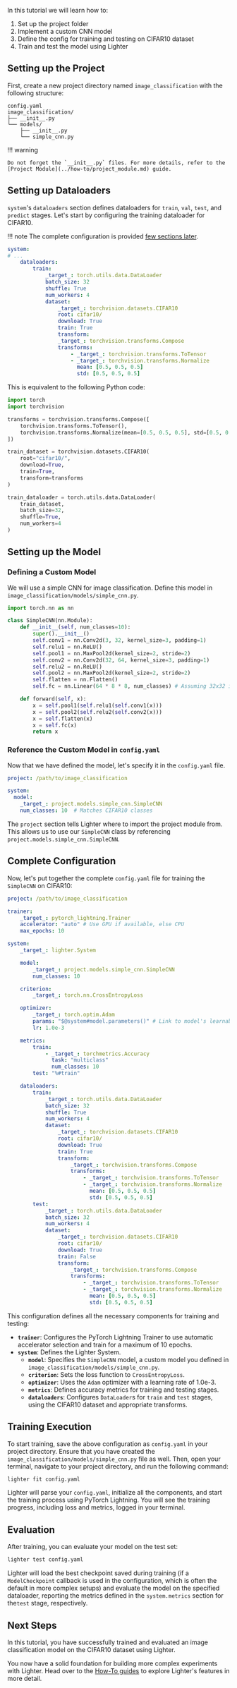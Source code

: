 In this tutorial we will learn how to:

1. Set up the project folder
2. Implement a custom CNN model
3. Define the config for training and testing on CIFAR10 dataset
4. Train and test the model using Lighter

## Setting up the Project

First, create a new project directory named `image_classification` with the following structure:

```plaintext
config.yaml
image_classification/
├── __init__.py
└── models/
    ├── __init__.py
    └── simple_cnn.py
```

!!! warning

    Do not forget the `__init__.py` files. For more details, refer to the [Project Module](../how-to/project_module.md) guide.

## Setting up Dataloaders

`system`'s `dataloaders` section defines dataloaders for `train`, `val`, `test`, and `predict` stages. Let's start by configuring the training dataloader for CIFAR10.

!!! note
    The complete configuration is provided [few sections later](#complete-configuration).

```yaml
system:
# ...
    dataloaders:
        train:
            _target_: torch.utils.data.DataLoader
            batch_size: 32
            shuffle: True
            num_workers: 4
            dataset:
                _target_: torchvision.datasets.CIFAR10
                root: cifar10/
                download: True
                train: True
                transform:
                _target_: torchvision.transforms.Compose
                transforms:
                    - _target_: torchvision.transforms.ToTensor
                    - _target_: torchvision.transforms.Normalize
                      mean: [0.5, 0.5, 0.5]
                      std: [0.5, 0.5, 0.5]
```

This is equivalent to the following Python code:

```python
import torch
import torchvision

transforms = torchvision.transforms.Compose([
    torchvision.transforms.ToTensor(),
    torchvision.transforms.Normalize(mean=[0.5, 0.5, 0.5], std=[0.5, 0.5, 0.5])
])

train_dataset = torchvision.datasets.CIFAR10(
    root="cifar10/",
    download=True,
    train=True,
    transform=transforms
)

train_dataloader = torch.utils.data.DataLoader(
    train_dataset,
    batch_size=32,
    shuffle=True,
    num_workers=4
)
```

## Setting up the Model

### Defining a Custom Model

We will use a simple CNN for image classification. Define this model in `image_classification/models/simple_cnn.py`.

```python title="image_classification/models/simple_cnn.py"
import torch.nn as nn

class SimpleCNN(nn.Module):
    def __init__(self, num_classes=10):
        super().__init__()
        self.conv1 = nn.Conv2d(3, 32, kernel_size=3, padding=1)
        self.relu1 = nn.ReLU()
        self.pool1 = nn.MaxPool2d(kernel_size=2, stride=2)
        self.conv2 = nn.Conv2d(32, 64, kernel_size=3, padding=1)
        self.relu2 = nn.ReLU()
        self.pool2 = nn.MaxPool2d(kernel_size=2, stride=2)
        self.flatten = nn.Flatten()
        self.fc = nn.Linear(64 * 8 * 8, num_classes) # Assuming 32x32 images

    def forward(self, x):
        x = self.pool1(self.relu1(self.conv1(x)))
        x = self.pool2(self.relu2(self.conv2(x)))
        x = self.flatten(x)
        x = self.fc(x)
        return x
```

### Reference the Custom Model in `config.yaml`

Now that we have defined the model, let's specify it in the `config.yaml` file.

```yaml title="config.yaml" hl_lines="1 5"
project: /path/to/image_classification

system:
  model:
    _target_: project.models.simple_cnn.SimpleCNN
    num_classes: 10  # Matches CIFAR10 classes
```

The `project` section tells Lighter where to import the project module from. This allows us to use our `SimpleCNN` class by referencing `project.models.simple_cnn.SimpleCNN`.


## Complete Configuration

Now, let's put together the complete `config.yaml` file for training the `SimpleCNN` on CIFAR10:

```yaml title="config.yaml"
project: /path/to/image_classification

trainer:
    _target_: pytorch_lightning.Trainer
    accelerator: "auto" # Use GPU if available, else CPU
    max_epochs: 10

system:
    _target_: lighter.System

    model:
        _target_: project.models.simple_cnn.SimpleCNN
        num_classes: 10

    criterion:
        _target_: torch.nn.CrossEntropyLoss

    optimizer:
        _target_: torch.optim.Adam
        params: "$@system#model.parameters()" # Link to model's learnable parameters
        lr: 1.0e-3

    metrics:
        train:
            - _target_: torchmetrics.Accuracy
              task: "multiclass"
              num_classes: 10
        test: "%#train"

    dataloaders:
        train:
            _target_: torch.utils.data.DataLoader
            batch_size: 32
            shuffle: True
            num_workers: 4
            dataset:
                _target_: torchvision.datasets.CIFAR10
                root: cifar10/
                download: True
                train: True
                transform:
                    _target_: torchvision.transforms.Compose
                    transforms:
                        - _target_: torchvision.transforms.ToTensor
                        - _target_: torchvision.transforms.Normalize
                          mean: [0.5, 0.5, 0.5]
                          std: [0.5, 0.5, 0.5]
        test:
            _target_: torch.utils.data.DataLoader
            batch_size: 32
            num_workers: 4
            dataset:
                _target_: torchvision.datasets.CIFAR10
                root: cifar10/
                download: True
                train: False
                transform:
                    _target_: torchvision.transforms.Compose
                    transforms:
                        - _target_: torchvision.transforms.ToTensor
                        - _target_: torchvision.transforms.Normalize
                          mean: [0.5, 0.5, 0.5]
                          std: [0.5, 0.5, 0.5]
```

This configuration defines all the necessary components for training and testing:

*   **`trainer`**: Configures the PyTorch Lightning Trainer to use automatic accelerator selection and train for a maximum of 10 epochs.
*   **`system`**: Defines the Lighter System.
    *   **`model`**: Specifies the `SimpleCNN` model, a custom model you defined in `image_classification/models/simple_cnn.py`.
    *   **`criterion`**: Sets the loss function to `CrossEntropyLoss`.
    *   **`optimizer`**: Uses the `Adam` optimizer with a learning rate of 1.0e-3.
    *   **`metrics`**: Defines accuracy metrics for training and testing stages.
    *   **`dataloaders`**: Configures `DataLoader`s for `train` and `test` stages, using the CIFAR10 dataset and appropriate transforms.

## Training Execution

To start training, save the above configuration as `config.yaml` in your project directory. Ensure that you have created the `image_classification/models/simple_cnn.py` file as well. Then, open your terminal, navigate to your project directory, and run the following command:

```bash title="Terminal"
lighter fit config.yaml
```

Lighter will parse your `config.yaml`, initialize all the components, and start the training process using PyTorch Lightning. You will see the training progress, including loss and metrics, logged in your terminal.

## Evaluation

After training, you can evaluate your model on the test set:

```bash title="Terminal"
lighter test config.yaml
```

Lighter will load the best checkpoint saved during training (if a `ModelCheckpoint` callback is used in the configuration, which is often the default in more complex setups) and evaluate the model on the specified dataloader, reporting the metrics defined in the `system.metrics` section for the`test` stage, respectively.

## Next Steps

In this tutorial, you have successfully trained and evaluated an image classification model on the CIFAR10 dataset using Lighter.

You now have a solid foundation for building more complex experiments with Lighter. Head over to the [How-To guides](../how-to/project_module.md) to explore Lighter's features in more detail.
